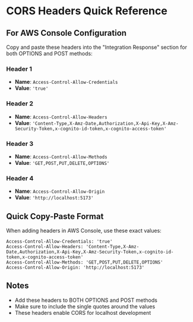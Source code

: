# CORS Headers Quick Reference

## For AWS Console Configuration

Copy and paste these headers into the "Integration Response" section for both OPTIONS and POST methods:

### Header 1
- **Name**: `Access-Control-Allow-Credentials`
- **Value**: `'true'`

### Header 2
- **Name**: `Access-Control-Allow-Headers`
- **Value**: `'Content-Type,X-Amz-Date,Authorization,X-Api-Key,X-Amz-Security-Token,x-cognito-id-token,x-cognito-access-token'`

### Header 3
- **Name**: `Access-Control-Allow-Methods`
- **Value**: `'GET,POST,PUT,DELETE,OPTIONS'`

### Header 4
- **Name**: `Access-Control-Allow-Origin`
- **Value**: `'http://localhost:5173'`

## Quick Copy-Paste Format

When adding headers in AWS Console, use these exact values:

```
Access-Control-Allow-Credentials: 'true'
Access-Control-Allow-Headers: 'Content-Type,X-Amz-Date,Authorization,X-Api-Key,X-Amz-Security-Token,x-cognito-id-token,x-cognito-access-token'
Access-Control-Allow-Methods: 'GET,POST,PUT,DELETE,OPTIONS'
Access-Control-Allow-Origin: 'http://localhost:5173'
```

## Notes
- Add these headers to BOTH OPTIONS and POST methods
- Make sure to include the single quotes around the values
- These headers enable CORS for localhost development
